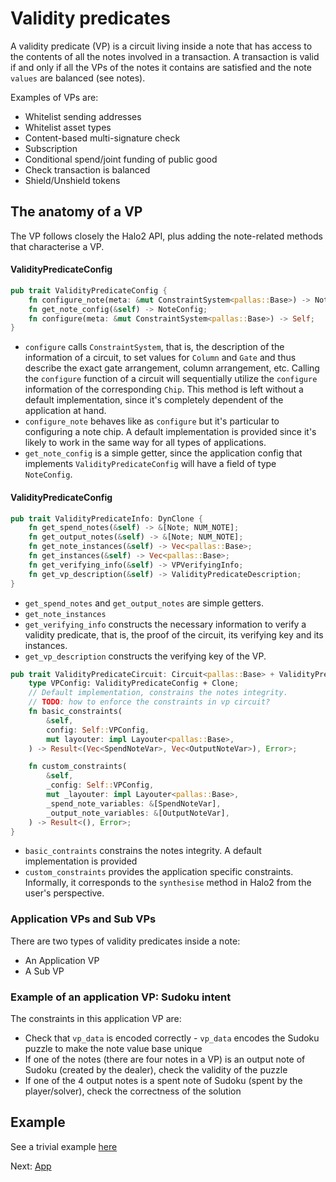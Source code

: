 # Validity predicates

A validity predicate (VP) is a circuit living inside a note that has access to the contents of all the notes involved in a transaction. A transaction is valid if and only if all the VPs of the notes it contains are satisfied and the note `values` are balanced (see notes).


<!-- TODO: Code these examples and add a link to them here -->
Examples of VPs are:
- Whitelist sending addresses
- Whitelist asset types
- Content-based multi-signature check
- Subscription
- Conditional spend/joint funding of public good
- Check transaction is balanced
- Shield/Unshield tokens


## The anatomy of a VP

The VP follows closely the Halo2 API, plus adding the note-related methods that characterise a VP.

#### ValidityPredicateConfig

```rust
pub trait ValidityPredicateConfig {
    fn configure_note(meta: &mut ConstraintSystem<pallas::Base>) -> NoteConfig;
    fn get_note_config(&self) -> NoteConfig;
    fn configure(meta: &mut ConstraintSystem<pallas::Base>) -> Self;
}
```

- `configure` calls `ConstraintSystem`, that is, the description of the information of a circuit, to set values for `Column` and `Gate` and thus describe the exact gate arrangement, column arrangement, etc. Calling the `configure` function of a circuit will sequentially utilize the `configure` information of the corresponding `Chip`. This method is left without a default implementation, since it's completely dependent of the application at hand.
- `configure_note` behaves like as `configure` but it's particular to configuring a note chip. A default implementation is provided since it's likely to work in the same way for all types of applications.
- `get_note_config` is a simple getter, since the application config that implements `ValidityPredicateConfig` will have a field of type `NoteConfig`.

#### ValidityPredicateConfig

```rust
pub trait ValidityPredicateInfo: DynClone {
    fn get_spend_notes(&self) -> &[Note; NUM_NOTE];
    fn get_output_notes(&self) -> &[Note; NUM_NOTE];
    fn get_note_instances(&self) -> Vec<pallas::Base>;
    fn get_instances(&self) -> Vec<pallas::Base>;
    fn get_verifying_info(&self) -> VPVerifyingInfo;
    fn get_vp_description(&self) -> ValidityPredicateDescription;
}
```

- `get_spend_notes` and `get_output_notes` are simple getters.
- `get_note_instances`
- `get_verifying_info` constructs the necessary information to verify a validity predicate, that is, the proof of the circuit, its verifying key and its instances.
- `get_vp_description` constructs the verifying key of the VP.

```rust
pub trait ValidityPredicateCircuit: Circuit<pallas::Base> + ValidityPredicateInfo {
    type VPConfig: ValidityPredicateConfig + Clone;
    // Default implementation, constrains the notes integrity.
    // TODO: how to enforce the constraints in vp circuit?
    fn basic_constraints(
        &self,
        config: Self::VPConfig,
        mut layouter: impl Layouter<pallas::Base>,
    ) -> Result<(Vec<SpendNoteVar>, Vec<OutputNoteVar>), Error>;

    fn custom_constraints(
        &self,
        _config: Self::VPConfig,
        mut _layouter: impl Layouter<pallas::Base>,
        _spend_note_variables: &[SpendNoteVar],
        _output_note_variables: &[OutputNoteVar],
    ) -> Result<(), Error>;
}
```

- `basic_contraints` constrains the notes integrity. A default implementation is provided
- `custom_constraints` provides the application specific constraints. Informally, it corresponds to the `synthesise` method in Halo2 from the user's perspective.

### Application VPs and Sub VPs

There are two types of validity predicates inside a note:
- An Application VP
- A Sub VP

<!-- TODO: Explain further -->
### Example of an application VP: Sudoku intent
The constraints in this application VP are:
- Check that `vp_data` is encoded correctly - `vp_data` encodes the Sudoku puzzle to make the note value base unique
- If one of the notes (there are four notes in a VP) is an output note of Sudoku (created by the dealer), check the validity of the puzzle
- If one of the 4 output notes is a spent note of Sudoku (spent by the player/solver), check the correctness of the solution

## Example

See a trivial example [here](../../taiga_halo2/src/circuit/vp_examples.rs)

Next: [App](./app.md)